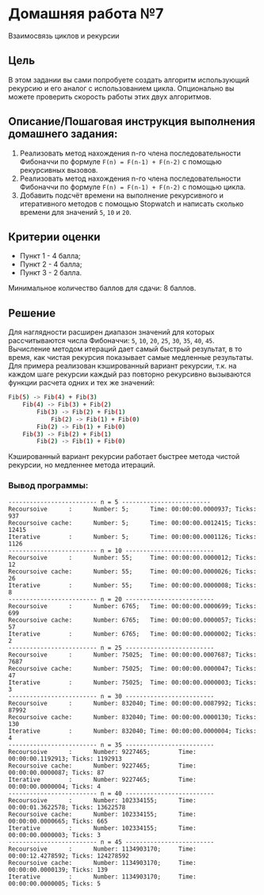 # Домашняя работа №7

Взаимосвязь циклов и рекурсии

## Цель
В этом задании вы сами попробуете создать алгоритм использующий рекурсию и его аналог с использованием цикла.
Опционально вы можете проверить скорость работы этих двух алгоритмов.

## Описание/Пошаговая инструкция выполнения домашнего задания:

1. Реализовать метод нахождения n-го члена последовательности Фибоначчи по формуле `F(n) = F(n-1) + F(n-2)` с помощью рекурсивных вызовов.
2. Реализовать метод нахождения n-го члена последовательности Фибоначчи по формуле `F(n) = F(n-1) + F(n-2)` с помощью цикла.
3. Добавить подсчёт времени на выполнение рекурсивного и итеративного методов с помощью Stopwatch и написать сколько времени для значений `5`, `10` и `20`.

## Критерии оценки
* Пункт 1 - 4 балла;
* Пункт 2 - 4 балла;
* Пункт 3 - 2 балла.

Минимальное количество баллов для сдачи: 8 баллов.

## Решение
Для наглядности расширен диапазон значений для которых рассчитываются числа Фибоначчи: `5`, `10`, `20`, `25`, `30`, `35`, `40`, `45`.
Вычисление методом итераций дает самый быстрый результат, в то время, как чистая рекурсия показывает самые медленные результаты.
Для примера реализован кэшированный вариант рекурсии, т.к. на каждом шаге рекурсии каждый раз повторно рекурсивно вызываются функции расчета одних и тех же значений:
```bash
Fib(5) -> Fib(4) + Fib(3)
	Fib(4) -> Fib(3) + Fib(2)
		Fib(3) -> Fib(2) + Fib(1)
			Fib(2) -> Fib(1) + Fib(0)
		Fib(2) -> Fib(1) + Fib(0)
	Fib(3) -> Fib(2) + Fib(1)
		Fib(2) -> Fib(1) + Fib(0)
```

Кэшированный вариант рекурсии работает быстрее метода чистой рекурсии, но медленнее метода итераций.

### Вывод программы:
```
------------------------- n = 5 -------------------------
Recoursoive      :      Number: 5;      Time: 00:00:00.0000937; Ticks: 937
Recoursoive cache:      Number: 5;      Time: 00:00:00.0012415; Ticks: 12415
Iterative        :      Number: 5;      Time: 00:00:00.0001126; Ticks: 1126
------------------------- n = 10 -------------------------
Recoursoive      :      Number: 55;     Time: 00:00:00.0000012; Ticks: 12
Recoursoive cache:      Number: 55;     Time: 00:00:00.0000026; Ticks: 26
Iterative        :      Number: 55;     Time: 00:00:00.0000008; Ticks: 8
------------------------- n = 20 -------------------------
Recoursoive      :      Number: 6765;   Time: 00:00:00.0000699; Ticks: 699
Recoursoive cache:      Number: 6765;   Time: 00:00:00.0000057; Ticks: 57
Iterative        :      Number: 6765;   Time: 00:00:00.0000002; Ticks: 2
------------------------- n = 25 -------------------------
Recoursoive      :      Number: 75025;  Time: 00:00:00.0007687; Ticks: 7687
Recoursoive cache:      Number: 75025;  Time: 00:00:00.0000047; Ticks: 47
Iterative        :      Number: 75025;  Time: 00:00:00.0000003; Ticks: 3
------------------------- n = 30 -------------------------
Recoursoive      :      Number: 832040; Time: 00:00:00.0087992; Ticks: 87992
Recoursoive cache:      Number: 832040; Time: 00:00:00.0000130; Ticks: 130
Iterative        :      Number: 832040; Time: 00:00:00.0000004; Ticks: 4
------------------------- n = 35 -------------------------
Recoursoive      :      Number: 9227465;        Time: 00:00:00.1192913; Ticks: 1192913
Recoursoive cache:      Number: 9227465;        Time: 00:00:00.0000087; Ticks: 87
Iterative        :      Number: 9227465;        Time: 00:00:00.0000004; Ticks: 4
------------------------- n = 40 -------------------------
Recoursoive      :      Number: 102334155;      Time: 00:00:01.3622578; Ticks: 13622578
Recoursoive cache:      Number: 102334155;      Time: 00:00:00.0000665; Ticks: 665
Iterative        :      Number: 102334155;      Time: 00:00:00.0000003; Ticks: 3
------------------------- n = 45 -------------------------
Recoursoive      :      Number: 1134903170;     Time: 00:00:12.4278592; Ticks: 124278592
Recoursoive cache:      Number: 1134903170;     Time: 00:00:00.0000139; Ticks: 139
Iterative        :      Number: 1134903170;     Time: 00:00:00.0000005; Ticks: 5
```